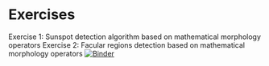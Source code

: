 # Exercises
Exercise 1: Sunspot detection algorithm based on mathematical morphology operators 
Exercise 2: Facular regions detection based on mathematical morphology operators
[![Binder](https://mybinder.org/badge_logo.svg)](https://mybinder.org/v2/gh/ppinaUC/SWATNet-AI4/master?labpath=sunspots.ipynb)
